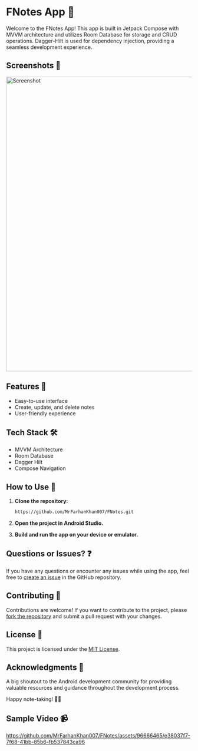 # FNotes App 📝

Welcome to the FNotes App! This app is built in Jetpack Compose with MVVM architecture and utilizes Room Database for storage and CRUD operations. Dagger-Hilt is used for dependency injection, providing a seamless development experience.

## Screenshots 📸
<img src="https://shorturl.at/JMV05" alt="Screenshot" width="800">

## Features 🌟

- Easy-to-use interface
- Create, update, and delete notes
- User-friendly experience

## Tech Stack 🛠️

- MVVM Architecture
- Room Database
- Dagger Hilt
- Compose Navigation

## How to Use 🚀

1. **Clone the repository:**
   ```bash
   https://github.com/MrFarhanKhan007/FNotes.git
   ```

2. **Open the project in Android Studio.**

3. **Build and run the app on your device or emulator.**

## Questions or Issues? ❓

If you have any questions or encounter any issues while using the app, feel free to [create an issue](https://github.com/your-username/notes-app/issues) in the GitHub repository.

## Contributing 🤝

Contributions are welcome! If you want to contribute to the project, please [fork the repository](https://github.com/your-username/notes-app/fork) and submit a pull request with your changes.

## License 📜

This project is licensed under the [MIT License](LICENSE).

## Acknowledgments 👏

A big shoutout to the Android development community for providing valuable resources and guidance throughout the development process.

Happy note-taking! 📝✨

## Sample Video 📹
https://github.com/MrFarhanKhan007/FNotes/assets/96666465/e38037f7-7f68-41bb-85b6-fb537843ca96
